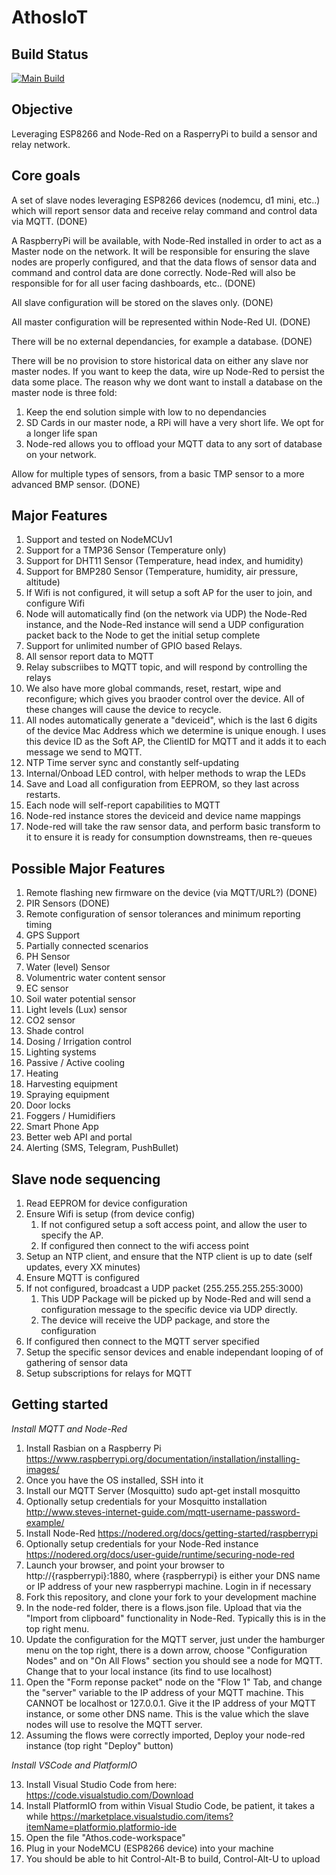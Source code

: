 AthosIoT
=========

Build Status
------------
[![Main Build](https://github.com/nothingmn/AthosIoT/workflows/Main%20Build/badge.svg)](https://github.com/nothingmn/AthosIoT/actions)

Objective
---------
Leveraging ESP8266 and Node-Red on a RasperryPi to build a sensor and relay network. 

Core goals
----------
A set of slave nodes leveraging ESP8266 devices (nodemcu, d1 mini, etc..) which will report sensor data and receive relay command and control data via MQTT.  (DONE)

A RaspberryPi will be available, with Node-Red installed in order to act as a Master node on the network.  It will be responsible for ensuring the slave nodes are properly configured, and that the data flows of sensor data and command and control data are done correctly.  Node-Red will also be responsible for for all user facing dashboards, etc..  (DONE)

All slave configuration will be stored on the slaves only.  (DONE)

All master configuration will be represented within Node-Red UI.  (DONE)

There will be no external dependancies, for example a database.  (DONE)

There will be no provision to store historical data on either any slave nor master nodes.  If you want to keep the data, wire up Node-Red to persist the data some place.  The reason why we dont want to install a database on the master node is three fold:

1. Keep the end solution simple with low to no dependancies
2. SD Cards in our master node, a RPi will have a very short life.  We opt for a longer life span
3. Node-red allows you to offload your MQTT data to any sort of database on your network.

Allow for multiple types of sensors, from a basic TMP sensor to a more advanced BMP sensor.    (DONE)

Major Features
--------------
1. Support and tested on NodeMCUv1
2. Support for a TMP36 Sensor (Temperature only)
3. Support for DHT11 Sensor (Temperature, head index, and humidity)
4. Support for BMP280 Sensor (Temperature, humidity, air pressure, altitude)
5. If Wifi is not configured, it will setup a soft AP for the user to join, and configure Wifi 
6. Node will automatically find (on the network via UDP) the Node-Red instance, and the Node-Red instance will send a UDP configuration packet back to the Node to get the initial setup complete
7. Support for unlimited number of GPIO based Relays.  
8. All sensor report data to MQTT
9. Relay subscriibes to MQTT topic, and will respond by controlling the relays
10. We also have more global commands, reset, restart, wipe and reconfigure; which gives you braoder control over the device.  All of these changes will cause the device to recycle.
11. All nodes automatically generate a "deviceid", which is the last 6 digits of the device Mac Address which we determine is unique enough.  I uses this device ID as the Soft AP, the ClientID for MQTT and it adds it to each message we send to MQTT.
12. NTP Time server sync and constantly self-updating
13. Internal/Onboad LED control, with helper methods to wrap the LEDs
14. Save and Load all configuration from EEPROM, so they last across restarts.
15. Each node will self-report capabilities to MQTT
16. Node-red instance stores the deviceid and device name mappings
17. Node-red will take the raw sensor data, and perform basic transform to it to ensure it is ready for consumption downstreams, then re-queues


Possible Major Features
-----------------------
1. Remote flashing new firmware on the device (via MQTT/URL?)  (DONE)
2. PIR Sensors (DONE)
3. Remote configuration of sensor tolerances and minimum reporting timing
4. GPS Support
5. Partially connected scenarios
6. PH Sensor
7. Water (level) Sensor
8. Volumentric water content sensor
9. EC sensor
10. Soil water potential sensor
11. Light levels (Lux) sensor
12. CO2 sensor
13. Shade control
14. Dosing / Irrigation control
15. Lighting systems
16. Passive / Active cooling
17. Heating
18. Harvesting equipment
19. Spraying equipment
20. Door locks
21. Foggers / Humidifiers
22. Smart Phone App
23. Better web API and portal
24. Alerting (SMS, Telegram, PushBullet)

Slave node sequencing
--------------------
1. Read EEPROM for device configuration
2. Ensure Wifi is setup (from device config)
   1. If not configured setup a soft access point, and allow the user to specify the AP.
   2. If configured then connect to the wifi access point
3. Setup an NTP client, and ensure that the NTP client is up to date (self updates, every XX minutes)
4. Ensure MQTT is configured
5. If not configured, broadcast a UDP packet (255.255.255.255:3000)
   1. This UDP Package will be picked up by Node-Red and will send a configuration message to the specific device via UDP directly.
   2. The device will receive the UDP package, and store the configuration
6. If configured then connect to the MQTT server specified
7. Setup the specific sensor devices and enable independant looping of of gathering of sensor data
8. Setup subscriptions for relays for MQTT

Getting started
-----------------------
*Install MQTT and Node-Red*
1. Install Rasbian on a Raspberry Pi  https://www.raspberrypi.org/documentation/installation/installing-images/
2. Once you have the OS installed, SSH into it
3. Install our MQTT Server (Mosquitto)   sudo apt-get install mosquitto
4. Optionally setup credentials for your Mosquitto installation http://www.steves-internet-guide.com/mqtt-username-password-example/
5. Install Node-Red   https://nodered.org/docs/getting-started/raspberrypi
6. Optionally setup credentials for your Node-Red instance https://nodered.org/docs/user-guide/runtime/securing-node-red
7. Launch your browser, and point your browser to  http://{raspberrypi}:1880, where {raspberrypi} is either your DNS name or IP address of your new raspberrypi machine. Login in if necessary
8. Fork this repository, and clone your fork to your development machine
9. In the node-red folder, there is a flows.json file.  Upload that via the "Import from clipboard" functionality in Node-Red.  Typically this is in the top right menu.
10. Update the configuration for the MQTT server, just under the hamburger menu on the top right, there is a down arrow, choose "Configuration Nodes" and on "On All Flows" section you should see a node for MQTT.  Change that to your local instance (its find to use localhost)
11. Open the "Form reponse packet" node on the "Flow 1" Tab, and change the "server" variable to the IP address of your MQTT machine.  This CANNOT be localhost or 127.0.0.1.  Give it the IP address of your MQTT instance, or some other DNS name.  This is the value which the slave nodes will use to resolve the MQTT server.
12. Assuming the flows were correctly imported, Deploy your node-red instance (top right "Deploy" button)

*Install VSCode and PlatformIO*

13. Install Visual Studio Code from here: https://code.visualstudio.com/Download
14. Install PlatformIO from within Visual Studio Code, be patient, it takes a while https://marketplace.visualstudio.com/items?itemName=platformio.platformio-ide
15. Open the file "Athos.code-workspace"
16. Plug in your NodeMCU (ESP8266 device) into your machine
17. You should be able to hit Control-Alt-B to build, Control-Alt-U to upload

